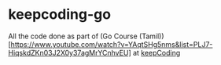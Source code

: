 # keepcoding-go

All the code done as part of (Go Course (Tamil))[https://www.youtube.com/watch?v=YAqtSHg5nms&list=PLJ7-HiqskdZKn03J2X0y37agMrYCnhvEU] at [keepCoding](https://www.youtube.com/c/keepCodingTamil)

